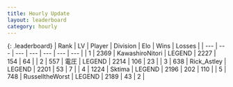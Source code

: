 ```yaml
---
title: Hourly Update
layout: leaderboard
category: hourly
---
```


{: .leaderboard}
| Rank | LV | Player | Division | Elo | Wins | Losses |
| --- | --- | --- | --- | --- | --- | --- |
| <span data-change="0">1</span> | 2369 | <span title="ID: 164871">KawashiroNitori</span> | LEGEND | <span data-change="0">2227</span> | <span data-change="0">154</span> | <span data-change="0">64</span> |
| <span data-change="0">2</span> | 557 | <span title="ID: 407707">電圧</span> | LEGEND | <span data-change="0">2214</span> | <span data-change="0">106</span> | <span data-change="0">23</span> |
| <span data-change="0">3</span> | 638 | <span title="ID: 466583">Rick_Astley</span> | LEGEND | <span data-change="0">2201</span> | <span data-change="0">53</span> | <span data-change="0">7</span> |
| <span data-change="0">4</span> | 1224 | <span title="ID: 353063">Sktima</span> | LEGEND | <span data-change="0">2196</span> | <span data-change="0">202</span> | <span data-change="0">110</span> |
| <span data-change="0">5</span> | 748 | <span title="ID: 388751">RusselltheWorst</span> | LEGEND | <span data-change="0">2189</span> | <span data-change="0">43</span> | <span data-change="0">2</span> |
